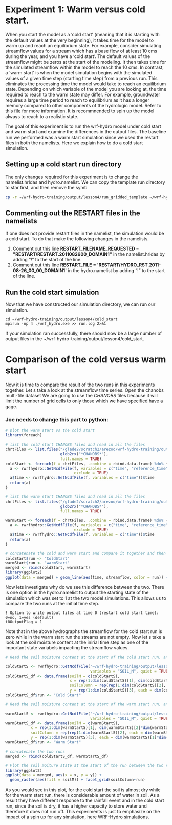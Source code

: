# Experiment 1: Warm versus cold start. 
When you start the model as a ‘cold start’ (meaning that it is starting with the default values at the very beginning), it takes time for the model to warm up and reach an equilibrium state. For example, consider simulating streamflow values for a stream which has a base flow of at least 10 cms during the year, and you have a ‘cold start’. The default values of the streamflow might be zeros at the start of the modeling. It then takes time for the simulated streamflow within the model to reach the 10 cms. In contrast, a ‘warm start’ is when the model simulation begins with the simulated values of a given time step (starting time step) from a previous run. This eliminates the processing time the model would take to reach an equilibrium state. Depending on which variable of the model you are looking at, the time required to reach to the warm state may differ. For example, groundwater requires a large time period to reach to equilibrium as it has a longer memory compared to other components of the hydrologic model. Refer to this [file](https://ral.ucar.edu/sites/default/files/public/Using%20Restart%20Files%20in%20WRF-Hydro%20Simulations_1.pdf) for more information. It is recommnended to spin up the model always to reach to a realistic state. 

The goal of this experiment is to run the wrf-hydro model under cold start and warm start and examine the differences in the output files. The baseline run we performed was a warm start simulation since we used the restart files in both the namelists. Here we explain how to do a cold start simulation.

## Setting up a cold start run directory
The only changes required for this experiment is to change the namelist.hrldas and hydro.namelist. We can copy the template run directory to star first, and then remove the symb 

```bash
cp -r ~/wrf-hydro-training/output/lesson4/run_gridded_template ~/wrf-hydro-training/output/lesson4/cold_start
```
## Commenting out the RESTART files in the namelists
If one does not provide restart files in the namelist, the simulation would be a cold start. To do that make the following changes in the namelists. 
1.	Comment out this line **RESTART_FILENAME_REQUESTED = "RESTART/RESTART.2011082600_DOMAIN1"** in the namelist.hrldas by adding “!” to the start of the line. 
1.	Comment out this line **RESTART_FILE  = 'RESTART/HYDRO_RST.2011-08-26_00_00_DOMAIN1'** in the hydro.namelist by adding “!” to the start of the line. 

## Run the cold start simulation
Now that we have constructed our simulation directory, we can run our simulation. 
```
cd ~/wrf-hydro-training/output/lesson4/cold_start
mpirun -np 4 ./wrf_hydro.exe >> run.log 2>&1
```
If your simulation ran successfully, there should now be a large number of output files in the ~/wrf-hydro-training/output/lesson4/cold_start. 

# Comparison of the cold versus warm start
Now it is time to compare the result of the two runs in this experiments together. Let s take a look at the streamflow time series. Open the chanobs multi-file dataset We are going to use the *CHANOBS* files because it will limit the number of grid cells to only those which we have specified have a gage. 

### Joe needs to change this part to python:
```R
# plot the warm start vs the cold start
library(foreach)

# list the cold start CHANOBS files and read in all the files
chrtFiles <- list.files("/glade2/scratch2/arezoo/wrf-hydro-training/output/lesson4/cold_start",
                        glob2rx("*CHANOBS*"), 
                        full.names = TRUE)
coldStart <- foreach(f = chrtFiles, .combine = rbind.data.frame) %do% {
  a <- rwrfhydro::GetNcdfFile(f, variables = c("time", "reference_time"), 
                              exclude = TRUE)
  a$time <- rwrfhydro::GetNcdfFile(f, variables = c("time"))$time
  return(a)
}

# list the warm start CHANOBS files and read in all the files
chrtFiles <- list.files("/glade2/scratch2/arezoo/wrf-hydro-training/output/lesson4/run_gridded_baseline/",
                        glob2rx("*CHANOBS*"), 
                        full.names = TRUE)

warmStart <- foreach(f = chrtFiles, .combine = rbind.data.frame) %do% {
  a <- rwrfhydro::GetNcdfFile(f, variables = c("time", "reference_time"), 
                              exclude = TRUE)
  a$time <- rwrfhydro::GetNcdfFile(f, variables = c("time"))$time
  return(a)
}

# concatenate the cold and warm start and compare it together and then plot it
coldStart$run <- "ColdStart"
warmStart$run <- "warmStart"
merged <- rbind(coldStart, warmStart)
library(ggplot2)
ggplot(data = merged) + geom_line(aes(time, streamflow, color = run)) + facet_wrap(~feature_id)
```
Now lets investigate why do we see this difference between the two. There is one option in the hydro.namelist to output the starting state of the simulation which was set to 1 at the two model simulations. This allows us to compare the two runs at the initial time step.

```
! Option to write output files at time 0 (restart cold start time): 0=no, 1=yes (default)
t0OutputFlag = 1
```

Note that in the above hydrographs the streamflow for the cold start run is zero while in the warm start run the streams are not empty. Now let s take a look at the soil moisture content at the inirial time step as one of the important state variabels impacting the streamflow values. 

```R
# Read the soil moisture content at the start of the cold start run, and convert it to a data.frame

coldStartS <- rwrfhydro::GetNcdfFile("~/wrf-hydro-training/output/lesson4/cold_start/201108260000.LDASOUT_DOMAIN1",
                                     variables = "SOIL_M", quiet = TRUE)$SOIL_M
coldStartS_df <- data.frame(soilM = c(coldStartS), 
                            x = rep(1:dim(coldStartS)[1], dim(coldStartS)[2]*dim(coldStartS)[3]), 
                            soilColumn = rep(rep(1:dim(coldStartS)[2], each = dim(coldStartS)[1]), dim(coldStartS)[3]),
                            y = rep(1:dim(coldStartS)[3], each = dim(coldStartS)[1]*dim(coldStartS)[2]))
coldStartS_df$run <- "Cold Start"

# Read the soil moisture content at the start of the warm start run, and convert it to a data.frame

warmStartS <- rwrfhydro::GetNcdfFile("~/wrf-hydro-training/output/lesson4/run_gridded_baseline/201108260000.LDASOUT_DOMAIN1", 
                                     variables = "SOIL_M", quiet = TRUE)$SOIL_M
warmStartS_df <- data.frame(soilM = c(warmStartS), 
           x = rep(1:dim(warmStartS)[1], dim(warmStartS)[2]*dim(warmStartS)[3]), 
           soilColumn = rep(rep(1:dim(warmStartS)[2], each = dim(warmStartS)[1]), dim(warmStartS)[3]),
           y = rep(1:dim(warmStartS)[3], each = dim(warmStartS)[1]*dim(warmStartS)[2]))
warmStartS_df$run <- "Warm Start"

# concatenate the two runs
merged <- rbind(coldStartS_df, warmStartS_df)

# Plot the soil moiture state at the start of the run between the two runs
library(ggplot2)
ggplot(data = merged, aes(x = x, y = y)) + 
  geom_raster(aes(fill = soilM)) + facet_grid(soilColumn~run) 
  ```
  As you would see in this plot, for the cold start the soil is almost dry while for the warm start run, there is considerable amount of water in soil. As a result they have different response to the rainfall event and in the cold start run, since the soil is dry, it has a higher capacity to store water and therefore it does not run off. This experiments is just to emphasize on the impact of a spin up for any simulation, here WRF-Hydro simulations. 
